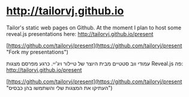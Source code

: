 http://tailorvj.github.io
=========================

Tailor's static web pages on Github. At the moment I plan to host some reveal.js presentations here: http://tailorvj.github.io/present

[https://github.com/tailorvj/present](https://github.com/tailorvj/present "Fork my presentations")

עמודי ווב סטטיים מבית היוצר של טיילור ויג'יי. כרגע מפרסם מצגות Reveal.js פה: http://tailorvj.github.io/present

[https://github.com/tailorvj/present](https://github.com/tailorvj/present "העתיקו את המצגות שלי והשתמשו בהן כבסיס")